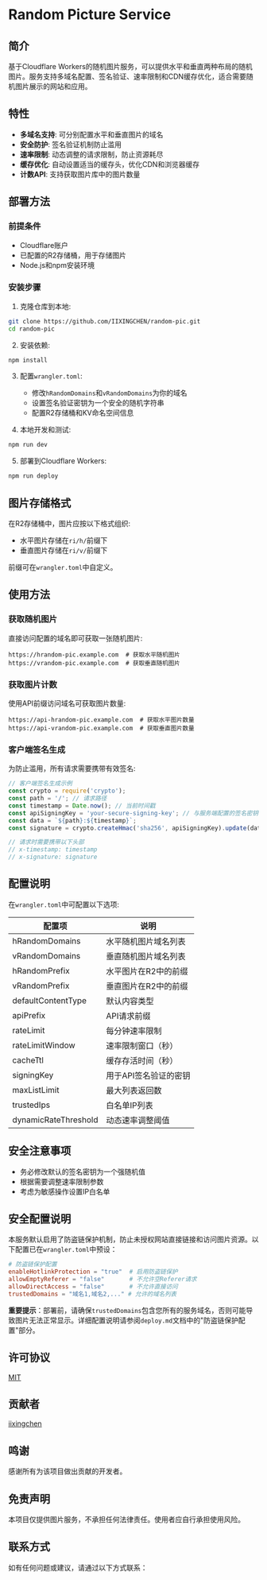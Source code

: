 # Random Picture Service

## 简介
基于Cloudflare Workers的随机图片服务，可以提供水平和垂直两种布局的随机图片。服务支持多域名配置、签名验证、速率限制和CDN缓存优化，适合需要随机图片展示的网站和应用。

## 特性
- **多域名支持**: 可分别配置水平和垂直图片的域名
- **安全防护**: 签名验证机制防止滥用
- **速率限制**: 动态调整的请求限制，防止资源耗尽
- **缓存优化**: 自动设置适当的缓存头，优化CDN和浏览器缓存
- **计数API**: 支持获取图片库中的图片数量

## 部署方法

### 前提条件
- Cloudflare账户
- 已配置的R2存储桶，用于存储图片
- Node.js和npm安装环境

### 安装步骤
1. 克隆仓库到本地:
```bash
git clone https://github.com/IIXINGCHEN/random-pic.git
cd random-pic
```

2. 安装依赖:
```bash
npm install
```

3. 配置`wrangler.toml`:
   - 修改`hRandomDomains`和`vRandomDomains`为你的域名
   - 设置签名验证密钥为一个安全的随机字符串
   - 配置R2存储桶和KV命名空间信息

4. 本地开发和测试:
```bash
npm run dev
```

5. 部署到Cloudflare Workers:
```bash
npm run deploy
```

## 图片存储格式

在R2存储桶中，图片应按以下格式组织:
- 水平图片存储在`ri/h/`前缀下
- 垂直图片存储在`ri/v/`前缀下

前缀可在`wrangler.toml`中自定义。

## 使用方法

### 获取随机图片
直接访问配置的域名即可获取一张随机图片:
```
https://hrandom-pic.example.com  # 获取水平随机图片
https://vrandom-pic.example.com  # 获取垂直随机图片
```

### 获取图片计数
使用API前缀访问域名可获取图片数量:
```
https://api-hrandom-pic.example.com  # 获取水平图片数量
https://api-vrandom-pic.example.com  # 获取垂直图片数量
```

### 客户端签名生成
为防止滥用，所有请求需要携带有效签名:

```javascript
// 客户端签名生成示例
const crypto = require('crypto');
const path = '/'; // 请求路径
const timestamp = Date.now(); // 当前时间戳
const apiSigningKey = 'your-secure-signing-key'; // 与服务端配置的签名密钥一致
const data = `${path}:${timestamp}`;
const signature = crypto.createHmac('sha256', apiSigningKey).update(data).digest('hex');

// 请求时需要携带以下头部
// x-timestamp: timestamp
// x-signature: signature
```

## 配置说明

在`wrangler.toml`中可配置以下选项:

| 配置项 | 说明 |
|--------|------|
| hRandomDomains | 水平随机图片域名列表 |
| vRandomDomains | 垂直随机图片域名列表 |
| hRandomPrefix | 水平图片在R2中的前缀 |
| vRandomPrefix | 垂直图片在R2中的前缀 |
| defaultContentType | 默认内容类型 |
| apiPrefix | API请求前缀 |
| rateLimit | 每分钟速率限制 |
| rateLimitWindow | 速率限制窗口（秒） |
| cacheTtl | 缓存存活时间（秒） |
| signingKey | 用于API签名验证的密钥 |
| maxListLimit | 最大列表返回数 |
| trustedIps | 白名单IP列表 |
| dynamicRateThreshold | 动态速率调整阈值 |

## 安全注意事项
- 务必修改默认的签名密钥为一个强随机值
- 根据需要调整速率限制参数
- 考虑为敏感操作设置IP白名单

## 安全配置说明

本服务默认启用了防盗链保护机制，防止未授权网站直接链接和访问图片资源。以下配置已在`wrangler.toml`中预设：

```toml
# 防盗链保护配置
enableHotlinkProtection = "true"  # 启用防盗链保护
allowEmptyReferer = "false"       # 不允许空Referer请求
allowDirectAccess = "false"       # 不允许直接访问
trustedDomains = "域名1,域名2,..." # 允许的域名列表
```

**重要提示**：部署前，请确保`trustedDomains`包含您所有的服务域名，否则可能导致图片无法正常显示。详细配置说明请参阅`deploy.md`文档中的"防盗链保护配置"部分。

## 许可协议
[MIT](LICENSE) 

## 贡献者
[iixingchen](https://github.com/iixingchen)

## 鸣谢
感谢所有为该项目做出贡献的开发者。

## 免责声明
本项目仅提供图片服务，不承担任何法律责任。使用者应自行承担使用风险。

## 联系方式
如有任何问题或建议，请通过以下方式联系：  



